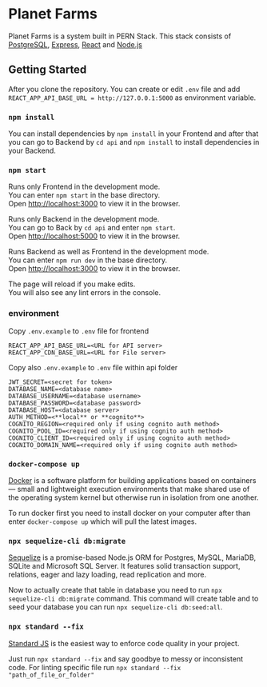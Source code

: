 # Planet Farms

Planet Farms is a system built in PERN Stack.
This stack consists of [PostgreSQL](https://www.postgresql.org/), [Express](https://expressjs.com/), [React](https://reactjs.org/) and [Node.js](https://nodejs.org/en/)

## Getting Started

After you clone the repository. You can create or edit `.env` file and add `REACT_APP_API_BASE_URL = http://127.0.0.1:5000` as environment variable.

### `npm install`

You can install dependencies by `npm install` in your Frontend and after that you can go to Backend by `cd api` and `npm install` to install dependencies in your Backend.

### `npm start`

Runs only Frontend in the development mode.\
You can enter `npm start` in the base directory.\
Open [http://localhost:3000](http://localhost:3000) to view it in the browser.

Runs only Backend in the development mode.\
You can go to Back by `cd api` and enter `npm start`.\
Open [http://localhost:5000](http://localhost:5000) to view it in the browser.

Runs Backend as well as Frontend in the development mode.\
You can enter `npm run dev` in the base directory.\
Open [http://localhost:3000](http://localhost:3000) to view it in the browser.

The page will reload if you make edits.\
You will also see any lint errors in the console.

### environment

Copy `.env.example` to `.env` file for frontend
```
REACT_APP_API_BASE_URL=<URL for API server>
REACT_APP_CDN_BASE_URL=<URL for File server>
```

Copy also `.env.example` to `.env` file within api folder
```
JWT_SECRET=<secret for token>
DATABASE_NAME=<database name>
DATABASE_USERNAME=<database username>
DATABASE_PASSWORD=<database password>
DATABASE_HOST=<database server>
AUTH_METHOD=<**local** or **cognito**>
COGNITO_REGION=<required only if using cognito auth method>
COGNITO_POOL_ID=<required only if using cognito auth method>
COGNITO_CLIENT_ID=<required only if using cognito auth method>
COGNITO_DOMAIN_NAME=<required only if using cognito auth method>
```

### `docker-compose up`

[Docker](https://www.docker.com/) is a software platform for building applications based on containers — small and lightweight execution environments that make shared use of the operating system kernel but otherwise run in isolation from one another.

To run docker first you need to install docker on your computer after than enter `docker-compose up` which will pull the latest images.

### `npx sequelize-cli db:migrate`

[Sequelize](https://sequelize.org/) is a promise-based Node.js ORM for Postgres, MySQL, MariaDB, SQLite and Microsoft SQL Server. It features solid transaction support, relations, eager and lazy loading, read replication and more.

Now to actually create that table in database you need to run `npx sequelize-cli db:migrate` command. This command will create table and to seed your database you can run `npx sequelize-cli db:seed:all`.

### `npx standard --fix`

[Standard JS](https://standardjs.com) is the easiest way to enforce code quality in your project.

Just run `npx standard --fix` and say goodbye to messy or inconsistent code. For linting specific file run `npx standard --fix "path_of_file_or_folder"`
